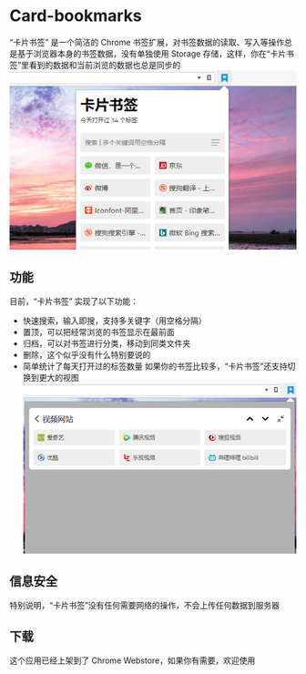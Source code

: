 # Card-bookmarks
“卡片书签” 是一个简洁的 Chrome 书签扩展，对书签数据的读取、写入等操作总是基于浏览器本身的书签数据，没有单独使用 Storage 存储，这样，你在“卡片书签”里看到的数据和当前浏览的数据也总是同步的
![](https://github.com/kkCode/Card-bookmarks/blob/master/image/中文.png)

## 功能
目前，“卡片书签” 实现了以下功能：
* 快速搜索，输入即搜，支持多关键字（用空格分隔）
* 置顶，可以把经常浏览的书签显示在最前面
* 归档，可以对书签进行分类，移动到同类文件夹
*  删除，这个似乎没有什么特别要说的
* 简单统计了每天打开过的标签数量
如果你的书签比较多，“卡片书签”还支持切换到更大的视图
![](https://github.com/kkCode/Card-bookmarks/blob/master/image/big.png)

## 信息安全
特别说明，“卡片书签”没有任何需要网络的操作，不会上传任何数据到服务器

## 下载
这个应用已经上架到了 Chrome Webstore，如果你有需要，欢迎使用
